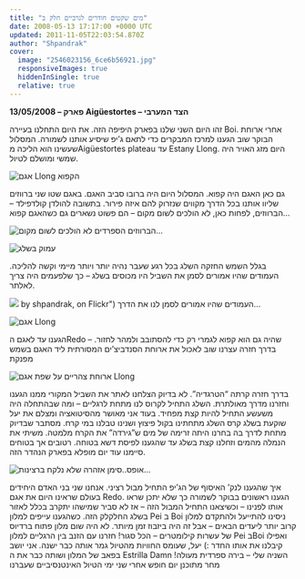 ```yaml
---
title: "מים שקטים חודרים לגרביים חלק ב"
date: 2008-05-13 17:17:00 +0000 UTC
updated: 2011-11-05T22:03:54.870Z
author: "Shpandrak"
cover:
  image: "2546023156_6ce6b56921.jpg"
  responsiveImages: true
  hiddenInSingle: true
  relative: true
---
```


**13/05/2008 – פארק Aigüestortes – הצד המערבי**

זהו היום השני שלנו בפארק היפיפה הזה. את היום התחלנו בעיירה Boi. אחרי ארוחת הבוקר שוב הגענו למרכז המבקרים כדי לתאם ג’יפ שיסיע אותנו לשמורה. המסלול שעשינו הוא הליכה מAigüestortes plateau עד Estany Llong. היום מזג האויר היה שמשי ומושלם לטיול.  


![](2545153389_f01186ba22.jpg "אגם Llong הקפוא")



גם כאן האגם היה קפוא. המסלול היום היה ברובו סביב האגם. באגם שטו שני ברווזים שליוו אותנו בכל הדרך מקווים שנזרוק להם איזה פירור. בתשובה להולדן קולדפילד – הברווזים, לפחות כאן, לא הולכים לשום מקום – הם פשוט נשארים גם כשהאגם קפוא…



![](2545997742_f42e8ba39c.jpg "הברווזים הספרדים לא הולכים לשום מקום…")



![](2545103443_e4fab92b8c.jpg "עמוק בשלג")



בגלל השמש החזקה השלג בכל רגע שעבר נהיה יותר ויותר מיימי וקשה להליכה. העמודים שהיו אמורים לסמן את השביל היו מכוסים בשלג – כך שלפעמים היה צריך לאלתר.



![](2546338516_8213412792.jpg) by shpandrak, on Flickr") העמודים שהיו אמורים לסמן לנו את הדרך…



![](2546352392_273dd1635b.jpg "אגם Llong")



הגענו עד לאגם הRedo – שהיה גם הוא קפוא לגמרי רק כדי להסתובב ולמהר לחזור. בדרך חזרה עצרנו שוב לאכול את ארוחת הסנדביצ’ים המסורתית ליד האגם בשמש מפנקת



![](2546023156_6ce6b56921.jpg "ארוחת צהריים על שפת אגם Llong")



בדרך חזרה קרתה “הטרגדיה”. לא בדיוק הצלחנו לאתר את השביל המקורי ממנו הגענו וחזרנו מדרך מאולתרת. השלג התחיל לקרוס לנו מתחת לרגליים – ומה שבהתחלה היה משעשע התחיל להיות קצת מפחיד. בעוד אני מאושר מהסיטואציה ומצלם את יעל שוקעת בשלג קרס השלג מתחתינו בקול פיצוץ ושנינו טבלנו במי קרח. מסתבר שבדיוק מתחת לדרך בה בחרנו היתה זרימה של מים ש”גירדה” את הקרח מלמטה. משיתי את הנמלה מהמים וזחלנו קצת בשלג עד שהגענו לפיסת דשא בטוחה. רטובים אך בטוחים סיימנו עוד יום מופלא בפארק הנהדר הזה.  


![](2545562857_a357563470.jpg "אופס..סימן אזהרה שלא נלקח ברצינות…")

איך שהגענו לנק’ האיסוף של הג’יפ התחיל מבול רציני. אנחנו שני בני האדם היחידים בעולם שראינו היום את אגם Redo. הגענו ראשונים בבוקר לשמורה כך שלא יתכן שראו אותו לפנינו – וכשיצאנו התחיל המבול הזה – אז לא סביר שמישהו יתקרב בכלל לאזור בשלג החלקלק הזה. כשהגענו עייפים למלון Pei ב Boi ניסינו להתייעל ולהתקדם למלון קרוב יותר ליעדים הבאים – אבל זה היה ביזבוז זמן מיותר. לא היה שום מלון פתוח ברדיוס של עשרות קילומטרים – הכל סגור! חזרנו עם הזנב בין הרגליים למלון Pei בBoi ואפילו קיבלנו את אותו החדר :) יעל, שעומס החוויות מהטיול גמר אותה כבר ישנה. אני יושב בפאב של המלון ושותה כבר את ה Estrilla Damn השניה שלי – בירה ספרדית מעולה! מחר מתוכנן יום חופש אחרי שני ימי הטיול האינטנסיביים שעברנו
